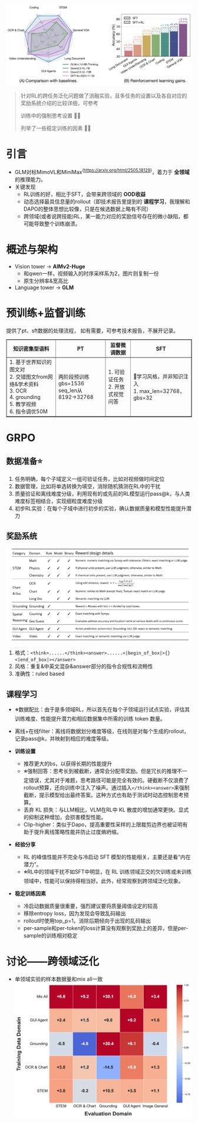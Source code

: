 ![image](assets/glm.png)

> 针对RL的跨任务泛化问题做了消融实验，且多任务的设置以及各自对应的奖励系统介绍的比较详细，可参考
>
> 训练中的强制思考设置 👍🏻
>
> 列举了一些稳定训练的因素 👍🏻

# 引言

- GLM对标MimoVL和MiniMax<sup>(https://arxiv.org/html/2505.18129)</sup>，着力于 **全领域** 的推理能力。
- 关键发现
  - RL训练的好，相比于SFT，会带来跨领域的 **OOD收益**
  - 动态选择最具信息量的rollout（即技术报告里提到的 **课程学习**，我理解和DAPO的整体思想比较像，只是在候选数据上略有不同）
  - 跨领域(或者说跨技能)RL，某一能力对应的奖励信号存在的微小缺陷，都可能导致整个训练崩溃。

# 概述与架构

- Vision tower → **AIMv2-Huge**
  - 和qwen一样，视频输入的时序采样系为2，图片则复制一份
  - 原生分辨率&宽高比
- Language tower → **GLM**

# 预训练+监督训练

提供了pt、sft数据的处理流程， 如有需要，可参考技术报告，不展开记录。

<table border="1" cellpadding="5" cellspacing="0">
<tr>
<th>知识密集型语料</th>
<th>PT</th>
<th>监督微调数据</th>
<th>SFT</th>
</tr>
<tr>
<td>1. 基于世界知识的图文对<br />2. 交错图文from网络&学术资料<br />3. OCR<br />4. grounding<br />5. 教学视频<br />6. 指令调优50M</td>
<td>两阶段预训练<br />gbs=1536<br />seq_len从8192→32768</td>
<td>1. 可验证任务<br />2. 开放式视觉问答</td>
<td>🎈学习风格，并非知识注入<br />1. max_len=32768，gbs=32<br /></td>
</tr>
</table>

# GRPO

## **数据准备⭐️**

1. 任务明确，每个子域定义一组可验证任务，比如对视频做时间定位
2. 数据管理，比如将单选转换为填空，消除随机猜测在RL中的干扰
3. 质量验证和离线难度分级，利用现有的或先前的RL模型运行pass@k，与人类难度标签相结合，实现细粒度难度分级
4. 初步RL实验：在每个子域中进行初步的实验，确认数据质量和模型性能提升潜力

## 奖励系统

![image](assets/glm-reward.png)

1. 格式：`<think>......</think><answer>......<|begin_of_box|>{}<|end_of_box|></answer>`
2. 风格：重复&中英文混杂&answer部分的指令合规性和流畅性
3. 准确性：ruled based

## 课程学习

-  **⭐️**数据配比：由于是多领域RL，所以首先在每个子领域运行试点实验，评估其训练难度、性能提升潜力和相应数据集中所需的训练 token 数量。
- 离线+在线filter：离线将数据划分难度等级，在线则是对每个生成的rollout，记录pass@k，并映射到相应的难度等级。
- **训练设置**

  - 推荐更大的bs，以获得长期的性能提升
  -  **⭐️**强制回答：思考长到被截断，通常会分配零奖励。但是冗长的推理不一定错误，尤其对于难题，思考路径可能是完全有效的。硬截断不仅浪费了rollout预算，还向训练中注入了噪声。通过插入`</think><answer>`来强制截断，提示模型给出最终答案。这种方式也有助于测试时动态控制思考预算。
  - 丢弃 KL 损失：与LLM相比，VLM在RL中 KL 散度的增加通常更快。显式的抑制这种增加，会损害模型性能。
  - Clip-higher：类似于Dapo，提高重要性采样的上限裁剪边界也被证明有助于提升离线策略性能并防止过度熵坍缩。
- **经验分享**

  - RL 的峰值性能并不完全与冷启动 SFT 模型的性能相关，主要还是看“内在潜力”。
  -  **⭐️**RL中的领域干扰不如SFT中明显，在 RL 训练领域正交的欠训练或未训练领域中，性能可以保持得相当好。此外，经常观察到跨领域泛化现象。
- **稳定训练因素**

  - 冷启动数据质量很重要，强烈建议要将质量阈值设定的较高
  - 移除entropy loss，因为发现会导致乱码输出
  - rollout时使用top_p=1，消除后期倾向于出现的乱码输出
  - per-sample和per-token的loss计算没有观察到奖励上的差异，但是per-sample的训练相对稳定

# 讨论——跨领域泛化
- 单领域实验的样本数据量和mix all一致 
![image](assets/glm-domain.png)

